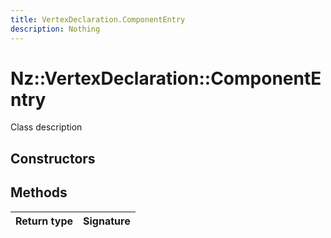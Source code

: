 ```yaml
---
title: VertexDeclaration.ComponentEntry
description: Nothing
---
```


# Nz::VertexDeclaration::ComponentEntry

Class description

## Constructors


## Methods

| Return type | Signature |
| ----------- | --------- |
